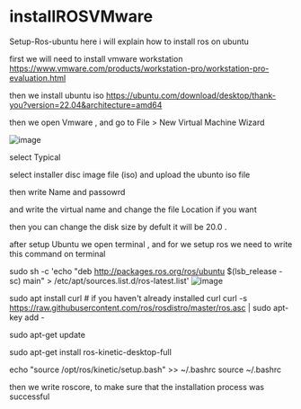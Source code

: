 # installROSVMware

Setup-Ros-ubuntu
here i will explain how to install ros on ubuntu

first we will need to install vmware workstation https://www.vmware.com/products/workstation-pro/workstation-pro-evaluation.html

then we install ubuntu iso https://ubuntu.com/download/desktop/thank-you?version=22.04&architecture=amd64

then we open Vmware , and go to File > New Virtual Machine Wizard

![image](https://user-images.githubusercontent.com/110176361/186041031-a8e98294-0153-4264-b63c-749a9cba9e11.png)

select Typical


select installer disc image file (iso) and upload the ubunto iso file

then write Name and passowrd


and write the virtual name and change the file Location if you want


then you can change the disk size by defult it will be 20.0 .


after setup Ubuntu we open terminal , and for we setup ros we need to write this command on terminal

sudo sh -c 'echo "deb http://packages.ros.org/ros/ubuntu $(lsb_release -sc) main" > /etc/apt/sources.list.d/ros-latest.list'
![image](https://user-images.githubusercontent.com/110176361/186041975-90ab1223-a1d6-4d96-a0e4-37b5b9aaa02b.png)

sudo apt install curl # if you haven't already installed curl curl -s https://raw.githubusercontent.com/ros/rosdistro/master/ros.asc | sudo apt-key add -

sudo apt-get update

sudo apt-get install ros-kinetic-desktop-full

echo "source /opt/ros/kinetic/setup.bash" >> ~/.bashrc source ~/.bashrc

then we write roscore, to make sure that the installation process was successful
